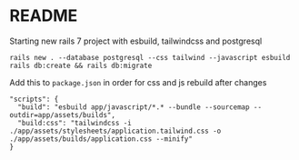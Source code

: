 # README

Starting new rails 7 project with esbuild, tailwindcss and postgresql

`rails new . --database postgresql --css tailwind --javascript esbuild`
`rails db:create && rails db:migrate`

Add this to `package.json` in order for css and js rebuild after changes

```
"scripts": {
  "build": "esbuild app/javascript/*.* --bundle --sourcemap --outdir=app/assets/builds",
  "build:css": "tailwindcss -i ./app/assets/stylesheets/application.tailwind.css -o ./app/assets/builds/application.css --minify"
}
```
